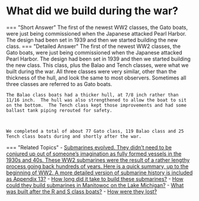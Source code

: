 # What did we build during the war?

=== "Short Answer"
    The first of the newest WW2 classes, the Gato boats, were just being commissioned when the Japanese attacked Pearl Harbor. The design had been set in 1939 and then we started building the new class.
=== "Detailed Answer"
    The first of the newest WW2 classes, the Gato boats, were just being commissioned when the Japanese attacked Pearl Harbor.  The design had been set in 1939 and then we started building the new class.  This class, plus the Balao and Tench classes, were what we built during the war.  All three classes were very similar, other than the thickness of the hull, and look the same to most observers.  Sometimes all three classes are referred to as Gato boats.
    
    
    
    The Balao class boats had a thicker hull, at 7/8 inch rather than 11/16 inch.  The hull was also strengthened to allow the boat to sit on the bottom.  The Tench class kept those improvements and had some ballast tank piping rerouted for safety.
    
    
    
    We completed a total of about 77 Gato class, 119 Balao class and 25 Tench class boats during and shortly after the war.
=== "Related Topics"
    - [Submarines evolved.  They didn’t need to be conjured up out of someone’s imagination as fully formed vessels in the 1930s and 40s.  These WW2 submarines were the result of a rather lengthy process going back hundreds of years.  Here is a quick summary, up to the beginning of WW2.  A more detailed version of submarine history is included as Appendix 13?](submarines-evolved-they-didnt-need-to-be-conjured-up-out-of-someones-imagination-as-fully.md)
    - [How long did it take to build these submarines?](how-long-did-it-take-to-build-these-submarines.md)
    - [How could they build submarines in Manitowoc on the Lake Michigan?](how-could-they-build-submarines-in-manitowoc-on-the-lake-michigan.md)
    - [What was built after the R and S class boats?](what-was-built-after-the-r-and-s-class-boats.md)
    - [How were they lost?](how-were-they-lost.md)
